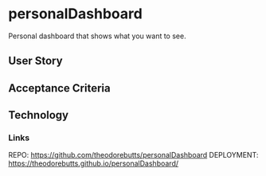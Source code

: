 # personalDashboard
Personal dashboard that shows what you want to see.

## User Story

## Acceptance Criteria

## Technology

### Links
REPO: https://github.com/theodorebutts/personalDashboard
DEPLOYMENT: https://theodorebutts.github.io/personalDashboard/
